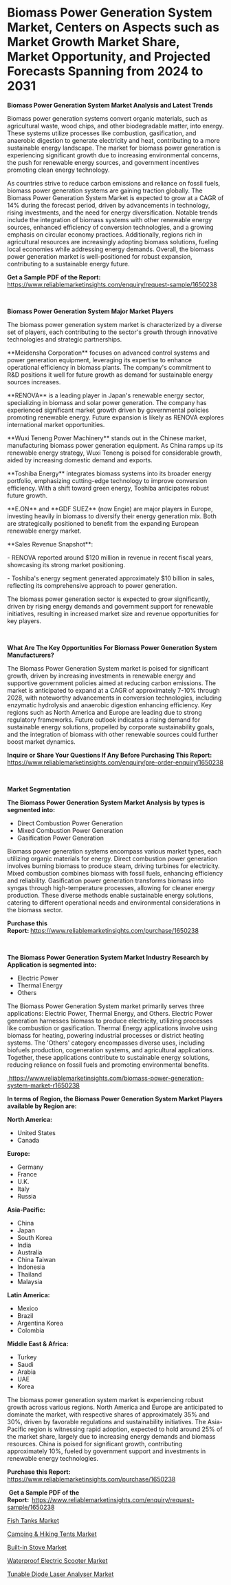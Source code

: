 <p><h1>Biomass Power Generation System Market, Centers on Aspects such as Market Growth Market Share, Market Opportunity, and Projected Forecasts Spanning from 2024 to 2031</h1></p><p><strong>Biomass Power Generation System Market Analysis and Latest Trends</strong></p>
<p><p>Biomass power generation systems convert organic materials, such as agricultural waste, wood chips, and other biodegradable matter, into energy. These systems utilize processes like combustion, gasification, and anaerobic digestion to generate electricity and heat, contributing to a more sustainable energy landscape. The market for biomass power generation is experiencing significant growth due to increasing environmental concerns, the push for renewable energy sources, and government incentives promoting clean energy technology.</p><p>As countries strive to reduce carbon emissions and reliance on fossil fuels, biomass power generation systems are gaining traction globally. The Biomass Power Generation System Market is expected to grow at a CAGR of 14% during the forecast period, driven by advancements in technology, rising investments, and the need for energy diversification. Notable trends include the integration of biomass systems with other renewable energy sources, enhanced efficiency of conversion technologies, and a growing emphasis on circular economy practices. Additionally, regions rich in agricultural resources are increasingly adopting biomass solutions, fueling local economies while addressing energy demands. Overall, the biomass power generation market is well-positioned for robust expansion, contributing to a sustainable energy future.</p></p>
<p><strong>Get a Sample PDF of the Report:&nbsp;</strong> <a href="https://www.reliablemarketinsights.com/enquiry/request-sample/1650238?utm_campaign=1197&utm_medium=2&utm_source=Github&utm_content=ia&utm_term=26092024&utm_id=biomass-power-generation-system">https://www.reliablemarketinsights.com/enquiry/request-sample/1650238</a></p>
<p>&nbsp;</p>
<p><strong>Biomass Power Generation System Major Market Players</strong></p>
<p><p>The biomass power generation system market is characterized by a diverse set of players, each contributing to the sector's growth through innovative technologies and strategic partnerships. </p><p>**Meidensha Corporation** focuses on advanced control systems and power generation equipment, leveraging its expertise to enhance operational efficiency in biomass plants. The company's commitment to R&D positions it well for future growth as demand for sustainable energy sources increases.</p><p>**RENOVA** is a leading player in Japan's renewable energy sector, specializing in biomass and solar power generation. The company has experienced significant market growth driven by governmental policies promoting renewable energy. Future expansion is likely as RENOVA explores international market opportunities.</p><p>**Wuxi Teneng Power Machinery** stands out in the Chinese market, manufacturing biomass power generation equipment. As China ramps up its renewable energy strategy, Wuxi Teneng is poised for considerable growth, aided by increasing domestic demand and exports.</p><p>**Toshiba Energy** integrates biomass systems into its broader energy portfolio, emphasizing cutting-edge technology to improve conversion efficiency. With a shift toward green energy, Toshiba anticipates robust future growth.</p><p>**E.ON** and **GDF SUEZ** (now Engie) are major players in Europe, investing heavily in biomass to diversify their energy generation mix. Both are strategically positioned to benefit from the expanding European renewable energy market.</p><p>**Sales Revenue Snapshot**: </p><p>- RENOVA reported around $120 million in revenue in recent fiscal years, showcasing its strong market positioning.</p><p>- Toshiba's energy segment generated approximately $10 billion in sales, reflecting its comprehensive approach to power generation.</p><p>The biomass power generation sector is expected to grow significantly, driven by rising energy demands and government support for renewable initiatives, resulting in increased market size and revenue opportunities for key players.</p></p>
<p>&nbsp;</p>
<p><strong>What Are The Key Opportunities For Biomass Power Generation System Manufacturers?</strong></p>
<p><p>The Biomass Power Generation System market is poised for significant growth, driven by increasing investments in renewable energy and supportive government policies aimed at reducing carbon emissions. The market is anticipated to expand at a CAGR of approximately 7-10% through 2028, with noteworthy advancements in conversion technologies, including enzymatic hydrolysis and anaerobic digestion enhancing efficiency. Key regions such as North America and Europe are leading due to strong regulatory frameworks. Future outlook indicates a rising demand for sustainable energy solutions, propelled by corporate sustainability goals, and the integration of biomass with other renewable sources could further boost market dynamics.</p></p>
<p><strong>Inquire or Share Your Questions If Any Before Purchasing This Report:</strong> <a href="https://www.reliablemarketinsights.com/enquiry/pre-order-enquiry/1650238?utm_campaign=1197&utm_medium=2&utm_source=Github&utm_content=ia&utm_term=26092024&utm_id=biomass-power-generation-system">https://www.reliablemarketinsights.com/enquiry/pre-order-enquiry/1650238</a></p>
<p>&nbsp;</p>
<p><strong>Market Segmentation</strong></p>
<p><strong>The Biomass Power Generation System Market Analysis by types is segmented into:</strong></p>
<p><ul><li>Direct Combustion Power Generation</li><li>Mixed Combustion Power Generation</li><li>Gasification Power Generation</li></ul></p>
<p><p>Biomass power generation systems encompass various market types, each utilizing organic materials for energy. Direct combustion power generation involves burning biomass to produce steam, driving turbines for electricity. Mixed combustion combines biomass with fossil fuels, enhancing efficiency and reliability. Gasification power generation transforms biomass into syngas through high-temperature processes, allowing for cleaner energy production. These diverse methods enable sustainable energy solutions, catering to different operational needs and environmental considerations in the biomass sector.</p></p>
<p><strong>Purchase this Report:&nbsp;</strong><a href="https://www.reliablemarketinsights.com/purchase/1650238?utm_campaign=1197&utm_medium=2&utm_source=Github&utm_content=ia&utm_term=26092024&utm_id=biomass-power-generation-system">https://www.reliablemarketinsights.com/purchase/1650238</a></p>
<p>&nbsp;</p>
<p><strong>The Biomass Power Generation System Market Industry Research by Application is segmented into:</strong></p>
<p><ul><li>Electric Power</li><li>Thermal Energy</li><li>Others</li></ul></p>
<p><p>The Biomass Power Generation System market primarily serves three applications: Electric Power, Thermal Energy, and Others. Electric Power generation harnesses biomass to produce electricity, utilizing processes like combustion or gasification. Thermal Energy applications involve using biomass for heating, powering industrial processes or district heating systems. The 'Others' category encompasses diverse uses, including biofuels production, cogeneration systems, and agricultural applications. Together, these applications contribute to sustainable energy solutions, reducing reliance on fossil fuels and promoting environmental benefits.</p></p>
<p><a href="https://www.reliablemarketinsights.com/biomass-power-generation-system-market-r1650238?utm_campaign=1197&utm_medium=2&utm_source=Github&utm_content=ia&utm_term=26092024&utm_id=biomass-power-generation-system">&nbsp;https://www.reliablemarketinsights.com/biomass-power-generation-system-market-r1650238</a></p>
<p><strong>In terms of Region, the Biomass Power Generation System Market Players available by Region are:</strong></p>
<p>
    <p> <strong> North America: </strong>
        <ul>
            <li>United States</li>
            <li>Canada</li>
        </ul>
        </p> 
    <p> <strong> Europe: </strong>
        <ul>
            <li>Germany</li>
            <li>France</li>
            <li>U.K.</li>
            <li>Italy</li>
            <li>Russia</li>
        </ul>
        </p> 
    <p> <strong> Asia-Pacific: </strong>
        <ul>
            <li>China</li>
            <li>Japan</li>
            <li>South Korea</li>
            <li>India</li>
            <li>Australia</li>
            <li>China Taiwan</li>
            <li>Indonesia</li>
            <li>Thailand</li>
            <li>Malaysia</li>
        </ul>
        </p> 
    <p> <strong> Latin America: </strong>
        <ul>
            <li>Mexico</li>
            <li>Brazil</li>
            <li>Argentina Korea</li>
            <li>Colombia</li>
        </ul>
        </p> 
    <p> <strong> Middle East & Africa: </strong>
        <ul>
            <li>Turkey</li>
            <li>Saudi</li>
            <li>Arabia</li>
            <li>UAE</li>
            <li>Korea</li>
        </ul>
    </p>
    </p>
<p><p>The biomass power generation system market is experiencing robust growth across various regions. North America and Europe are anticipated to dominate the market, with respective shares of approximately 35% and 30%, driven by favorable regulations and sustainability initiatives. The Asia-Pacific region is witnessing rapid adoption, expected to hold around 25% of the market share, largely due to increasing energy demands and biomass resources. China is poised for significant growth, contributing approximately 10%, fueled by government support and investments in renewable energy technologies.</p></p>
<p><strong>Purchase this Report: </strong><a href="https://www.reliablemarketinsights.com/purchase/1650238?utm_campaign=1197&utm_medium=2&utm_source=Github&utm_content=ia&utm_term=26092024&utm_id=biomass-power-generation-system">https://www.reliablemarketinsights.com/purchase/1650238</a></p>
<p>&nbsp;<strong>Get a Sample PDF of the Report:&nbsp;&nbsp;</strong><a href="https://www.reliablemarketinsights.com/enquiry/request-sample/1650238?utm_campaign=1197&utm_medium=2&utm_source=Github&utm_content=ia&utm_term=26092024&utm_id=biomass-power-generation-system">https://www.reliablemarketinsights.com/enquiry/request-sample/1650238</a></p>
<p><strong></strong></p>
<p><p><a href="https://issuu.com/reportprime-2/docs/fish-tanks-market-size-2030.pptx_0584175dcc43e2?utm_campaign=1197&utm_medium=2&utm_source=Github&utm_content=ia&utm_term=26092024&utm_id=biomass-power-generation-system">Fish Tanks Market</a></p><p><a href="https://issuu.com/reportprime-2/docs/camping-hiking-tents-market-size-20_e2817726b1481e?utm_campaign=1197&utm_medium=2&utm_source=Github&utm_content=ia&utm_term=26092024&utm_id=biomass-power-generation-system">Camping & Hiking Tents Market</a></p><p><a href="https://github.com/prosalinda88/Market-Research-Report-List-6/blob/main/built-in-stove-market.md?utm_campaign=1197&utm_medium=2&utm_source=Github&utm_content=ia&utm_term=26092024&utm_id=biomass-power-generation-system">Built-in Stove Market</a></p><p><a href="https://www.linkedin.com/pulse/waterproof-electric-scooter-market-size-share-analysis-growth-fj4ac?trackingId=wvySfXzhTXCXHBiWLWLWPA%3D%3D&utm_campaign=1197&utm_medium=2&utm_source=Github&utm_content=ia&utm_term=26092024&utm_id=biomass-power-generation-system">Waterproof Electric Scooter Market</a></p><p><a href="https://www.linkedin.com/pulse/emerging-opportunities-challenges-global-tunable-diode-laser-dsznc?trackingId=IVtU0bL4S8GXdLwwZWHteg%3D%3D&utm_campaign=1197&utm_medium=2&utm_source=Github&utm_content=ia&utm_term=26092024&utm_id=biomass-power-generation-system">Tunable Diode Laser Analyser Market</a></p></p>